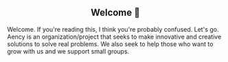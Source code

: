 <h2 align="center">Welcome 👋</h2>
Welcome. If you're reading this, I think you're probably confused. Let's go. Aency is an organization/project that seeks to make innovative and creative solutions to solve real problems. We also seek to help those who want to grow with us and we support small groups.
